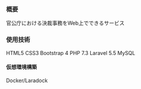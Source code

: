 <h3>概要</h3>
官公庁における決裁事務をWeb上でできるサービス


<h3>使用技術</h3>
HTML5
CSS3
Bootstrap 4
PHP 7.3
Laravel 5.5
MySQL
<h4>仮想環境構築</h4>
Docker/Laradock
